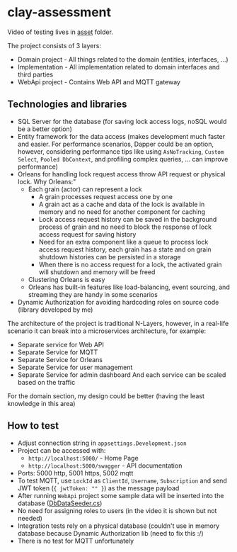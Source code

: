 # clay-assessment

Video of testing lives in [asset](https://github.com/mo-esmp/clay-assessment/tree/main/assets) folder.

The project consists of 3 layers:
- Domain project - All things related to the domain (entities, interfaces, ...)
- Implementation - All implementation related to domain interfaces and third parties
- WebApi project - Contains Web API and MQTT gateway

## Technologies and libraries
- SQL Server for the database (for saving lock access logs, noSQL would be a better option) 
- Entity framework for the data access (makes development much faster and easier. For performance scenarios, Dapper could be an option, however, considering performance tips like using `AsNoTracking`, `Custom Select`, `Pooled DbContext`, and profiling complex queries, ... can improve performance)
- Orleans for handling lock request access throw API request or physical lock. Why Orleans:"
  - Each grain (actor) can represent a lock 
    - A grain processes request access one by one
    - A grain act as a cache and data of the lock is available in memory and no need for another component for caching
    - Lock access request history can be saved in the background process of grain and no need to block the response of lock access request for saving history
    - Need for an extra component like a queue to process lock access request history, each grain has a state and on grain shutdown histories can be persisted in a storage
    - When there is no access request for a lock, the activated grain will shutdown and memory will be freed
  - Clustering Orleans is easy
  - Orleans has built-in features like load-balancing, event sourcing, and streaming they are handy in some scenarios
- Dynamic Authorization for avoiding hardcoding roles on source code (library developed by me)

The architecture of the project is traditional N-Layers, however, in a real-life scenario it can break into a microservices architecture, for example:
- Separate service for Web API
- Separate Service for MQTT
- Separate Service for Orleans
- Separate Service for user management
- Separate Service for admin dashboard
And each service can be scaled based on the traffic

For the domain section, my design could be better (having the least knowledge in this area)

## How to test
- Adjust connection string in `appsettings.Development.json`
- Project can be accessed with:
  - `http://localhost:5000/` - Home Page
  - `http://localhost:5000/swagger` - API documentation
- Ports: 5000 http, 5001 https, 5002 mqtt
- To test MQTT, use `LockId` as `ClientId`, `Username`, `Subscription` and send JWT token (`{ jwtToken: "" }`) as the message payload
- After running `WebApi` project some sample data will be inserted into the database ([DbDataSeeder.cs](https://github.com/mo-esmp/clay-assessment/blob/main/src/SmartLock.Implementation/Data/DbDataSeeder.cs))
- No need for assigning roles to users (in the video it is shown but not needed)
- Integration tests rely on a physical database (couldn't use in memory database because Dynamic Authorization lib (need to fix this :/)
- There is no test for MQTT unfortunately
